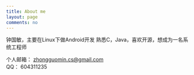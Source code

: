 ```yaml
---
title: About me
layout: page
comments: no
---
```

  
钟国敏，主要在Linux下做Android开发	
熟悉C，Java，喜欢开源，想成为一名系统工程师		

个人邮箱： zhongguomin.cs@gmail.com	
QQ： 604311235	


